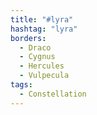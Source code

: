```yaml
---
title: "#lyra"
hashtag: "lyra"
borders:
  - Draco
  - Cygnus
  - Hercules
  - Vulpecula
tags:
  - Constellation
---
```

